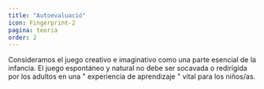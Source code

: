 ```yaml
---
title: "Autoevaluació"
icon: Fingerprint-2
pagina: teoria
order: 2
---
```

Consideramos el juego creativo e imaginativo como una parte esencial de la infancia. El juego espontáneo y natural no debe ser socavada o redirigida por los adultos en una " experiencia de aprendizaje " vital para los niños/as.
